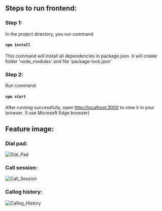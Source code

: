 ## Steps to run frontend:

### Step 1:
In the project directory, you run command
#### `npm install`
This command will install all dependencies in package.json.
It will create folder 'node_modules' and file 'package-lock.json'

### Step 2:
Run command:
#### `npm start`
After running successfully, open [http://localhost:3000](http://localhost:3000) to view it in your browser. (I use Microsoft Edge browser)

## Feature image:

### Dial pad:
![Dial_Pad](https://github.com/PVT2k1/Phone-Application-Frontend/assets/97418614/4ba13faa-b95b-45aa-8706-4057b0fbc505)

### Call session:
![Call_Session](https://github.com/PVT2k1/Phone-Application-Frontend/assets/97418614/3fb22d2c-b9a4-450b-bc8c-d586f6dd2c22)

### Callog history:
![Callog_History](https://github.com/PVT2k1/Phone-Application-Frontend/assets/97418614/18dd61e2-c444-4291-8665-a9bee47a50a8)
